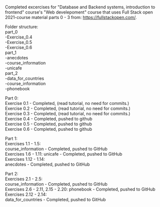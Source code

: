 Completed excercises for "Database and Backend systems, introduction to frontend" course's "Web develepoment" course that uses Full Stack open 2021-course material parts 0 - 3 from: https://fullstackopen.com/.  

Folder structure:  
part_0  
-Exercise_0.4  
-Exercise_0.5  
-Exercise_0.6  
part_1  
-anecdotes  
-course_information  
-unicafe  
part_2  
-data_for_countries  
-course_information  
-phonebook  
  

Part 0:  
Exercise 0.1 - Completed, (read tutorial, no need for commits.)  
Exercise 0.2 - Completed, (read tutorial, no need for commits.)  
Exercise 0.3 - Completed, (read tutorial, no need for commits.)  
Exercise 0.4 - Completed, pushed to github  
Exercise 0.5 - Completed, pushed to github  
Exercise 0.6 - Completed, pushed to github  

  
Part 1:  
Exercises 1.1  - 1.5:  
	course_information 	- Completed, pushed to GitHub  
Exercises 1.6  - 1.11: 
	unicafe 		- Completed, pushed to GitHub  
Exercises 1.12 - 1.14:  
	anecdotes 	 	- Completed, pushed to GitHub  


  
Part 2:  
Exercises 2.1  - 2.5:  
	course_information 	- Completed, pushed to GitHub  
Exercises 2.6  - 2.11, 2.15 - 2.20: 
	phonebook 		- Completed, pushed to GitHub  
Exercises 2.12 - 2.14:  
	data_for_countries 	- Completed, pushed to GitHub  

